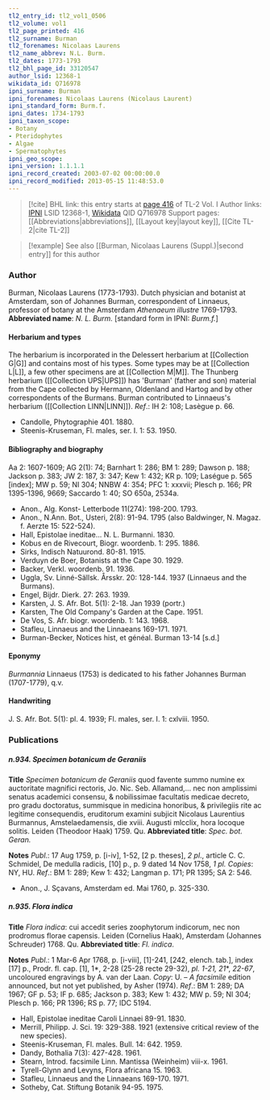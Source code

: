 ```yaml
---
tl2_entry_id: tl2_vol1_0506
tl2_volume: vol1
tl2_page_printed: 416
tl2_surname: Burman
tl2_forenames: Nicolaas Laurens
tl2_name_abbrev: N.L. Burm.
tl2_dates: 1773-1793
tl2_bhl_page_id: 33120547
author_lsid: 12368-1
wikidata_id: Q716978
ipni_surname: Burman
ipni_forenames: Nicolaas Laurens (Nicolaus Laurent)
ipni_standard_form: Burm.f.
ipni_dates: 1734-1793
ipni_taxon_scope: 
- Botany
- Pteridophytes
- Algae
- Spermatophytes
ipni_geo_scope: 
ipni_version: 1.1.1.1
ipni_record_created: 2003-07-02 00:00:00.0
ipni_record_modified: 2013-05-15 11:48:53.0
---
```


> [!cite] BHL link: this entry starts at [page 416](https://www.biodiversitylibrary.org/page/33120547) of TL-2 Vol. I
> Author links: [IPNI](https://www.ipni.org/a/12368-1) LSID 12368-1, [Wikidata](https://www.wikidata.org/wiki/Q716978) QID Q716978
> Support pages: [[Abbreviations|abbreviations]], [[Layout key|layout key]], [[Cite TL-2|cite TL-2]]

> [!example] See also [[Burman, Nicolaas Laurens (Suppl.)|second entry]] for this author

### Author

Burman, Nicolaas Laurens (1773-1793). Dutch physician and botanist at Amsterdam, son of Johannes Burman, correspondent of Linnaeus, professor of botany at the Amsterdam *Athenaeum illustre* 1769-1793. 
**Abbreviated name**: *N. L. Burm.* \[standard form in IPNI: *Burm.f.*\]

#### Herbarium and types

The herbarium is incorporated in the Delessert herbarium at [[Collection G|G]] and contains most of his types. Some types may be at [[Collection L|L]], a few other specimens are at [[Collection M|M]]. The Thunberg herbarium ([[Collection UPS|UPS]]) has 'Burman' (father and son) material from the Cape collected by Hermann, Oldenland and Hartog and by other correspondents of the Burmans. Burman contributed to Linnaeus's herbarium ([[Collection LINN|LINN]]).
*Ref*.: IH 2: 108; Lasègue p. 66.
- Candolle, Phytographie 401. 1880.
- Steenis-Kruseman, Fl. males, ser. I. 1: 53. 1950.

#### Bibliography and biography

Aa 2: 1607-1609; AG 2(1): 74; Barnhart 1: 286; BM 1: 289; Dawson p. 188; Jackson p. 383; JW 2: 187, 3: 347; Kew 1: 432; KR p. 109; Laségue p. 565 \[index\]; MW p. 59; NI 304; NNBW 4: 354; PFC 1: xxxvii; Plesch p. 166; PR 1395-1396, 9669; Saccardo 1: 40; SO 650a, 2534a.
- Anon., Alg. Konst- Letterbode 11(274): 198-200. 1793.
- Anon., N.Ann. Bot., Usteri, 2(8): 91-94. 1795 (also Baldwinger, N. Magaz. f. Aerzte 15: 522-524).
- Hall, Epistolae ineditae... N. L. Burmanni. 1830.
- Kobus en de Rivecourt, Biogr. woordenb. 1: 295. 1886.
- Sirks, Indisch Natuurond. 80-81. 1915.
- Verduyn de Boer, Botanists at the Cape 30. 1929.
- Backer, Verkl. woordenb. 91. 1936.
- Uggla, Sv. Linné-Sällsk. Årsskr. 20: 128-144. 1937 (Linnaeus and the Burmans).
- Engel, Bijdr. Dierk. 27: 263. 1939.
- Karsten, J. S. Afr. Bot. 5(1): 2-18. Jan 1939 (portr.)
- Karsten, The Old Company's Garden at the Cape. 1951.
- De Vos, S. Afr. biogr. woordenb. 1: 143. 1968.
- Stafleu, Linnaeus and the Linnaeans 169-171. 1971.
- Burman-Becker, Notices hist, et généal. Burman 13-14 \[s.d.\]

#### Eponymy

*Burmannia* Linnaeus (1753) is dedicated to his father Johannes Burman (1707-1779), q.v.

#### Handwriting

J. S. Afr. Bot. 5(1): pl. 4. 1939; Fl. males, ser. I. 1: cxlviii. 1950.

### Publications

##### n.934. Specimen botanicum de Geraniis

**Title**
*Specimen botanicum de Geraniis* quod favente summo numine ex auctoritate magnifici rectoris, Jo. Nic. Seb. Allamand,... nec non amplissimi senatus academici consensu, & nobilissimae facultatis medicae decreto, pro gradu doctoratus, summisque in medicina honoribus, & privilegiis rite ac legitime consequendis, eruditorum examini subjicit Nicolaus Laurentius Burmannus, Amstelaedamensis, die xviii. Augusti mlcclix, hora locoque solitis. Leiden (Theodoor Haak) 1759. Qu.
**Abbreviated title**: *Spec. bot. Geran.*

**Notes**
*Publ*.: 17 Aug 1759, p. \[i-iv\], 1-52, \[2 p. theses\], *2 pl*., article C. C. Schmidel, De medulla radicis, \[10\] p., p. 9 dated 14 Nov 1758, *1 pl. Copies*: NY, HU.
*Ref*.: BM 1: 289; Kew 1: 432; Langman p. 171; PR 1395; SA 2: 546.
- Anon., J. Sçavans, Amsterdam ed. Mai 1760, p. 325-330.

##### n.935. Flora indica

**Title**
*Flora indica*: cui accedit series zoophytorum indicorum, nec non prodromus florae capensis. Leiden (Cornelius Haak), Amsterdam (Johannes Schreuder) 1768. Qu.
**Abbreviated title**: *Fl. indica*.

**Notes**
*Publ*.: 1 Mar-6 Apr 1768, p. \[i-viii\], \[1\]-241, \[242, elench. tab.\], index \[17\] p., Prodr. fl. cap. \[1\], 1\*, 2-28 (25-28 recte 29-32), *pl. 1-21, 21*\*, *22-67*, uncoloured engravings by A. van der Laan. *Copy*: U. – *A facsimile* edition announced, but not yet published, by Asher (1974).
*Ref*.: BM 1: 289; DA 1967; GF p. 53; IF p. 685; Jackson p. 383; Kew 1: 432; MW p. 59; NI 304; Plesch p. 166; PR 1396; RS p. 77; IDC 5194.
- Hall, Epistolae ineditae Caroli Linnaei 89-91. 1830.
- Merrill, Philipp. J. Sci. 19: 329-388. 1921 (extensive critical review of the new species).
- Steenis-Kruseman, Fl. males. Bull. 14: 642. 1959.
- Dandy, Bothalia 7(3): 427-428. 1961.
- Stearn, Introd. facsimile Linn. Mantissa (Weinheim) viii-x. 1961.
- Tyrell-Glynn and Levyns, Flora africana 15. 1963.
- Stafleu, Linnaeus and the Linnaeans 169-170. 1971.
- Sotheby, Cat. Stiftung Botanik 94-95. 1975.

